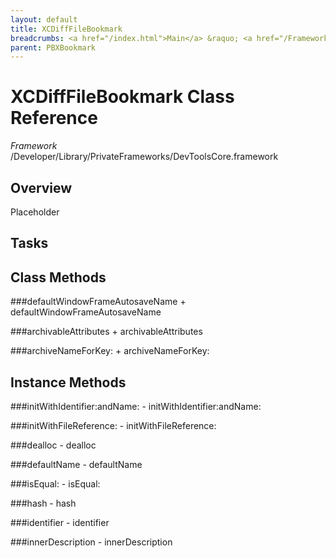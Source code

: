 ```yaml
---
layout: default
title: XCDiffFileBookmark
breadcrumbs: <a href="/index.html">Main</a> &raquo; <a href="/Frameworks.html">Framework</a> &raquo; <a href="/Frameworks/DevToolsCore.html">DevToolsCore</a> &raquo; XCDiffFileBookmark
parent: PBXBookmark 
---
```

# XCDiffFileBookmark Class Reference

*Framework* /Developer/Library/PrivateFrameworks/DevToolsCore.framework

## Overview

Placeholder

## Tasks

## Class Methods

<a name="+defaultWindowFrameAutosaveName"></a>
###defaultWindowFrameAutosaveName
    + defaultWindowFrameAutosaveName

<a name="+archivableAttributes"></a>
###archivableAttributes
    + archivableAttributes

<a name="+archiveNameForKey:"></a>
###archiveNameForKey:
    + archiveNameForKey:

## Instance Methods

<a name="-initWithIdentifier:andName:"></a>
###initWithIdentifier:andName:
    - initWithIdentifier:andName:

<a name="-initWithFileReference:"></a>
###initWithFileReference:
    - initWithFileReference:

<a name="-dealloc"></a>
###dealloc
    - dealloc

<a name="-defaultName"></a>
###defaultName
    - defaultName

<a name="-isEqual:"></a>
###isEqual:
    - isEqual:

<a name="-hash"></a>
###hash
    - hash

<a name="-identifier"></a>
###identifier
    - identifier

<a name="-innerDescription"></a>
###innerDescription
    - innerDescription

